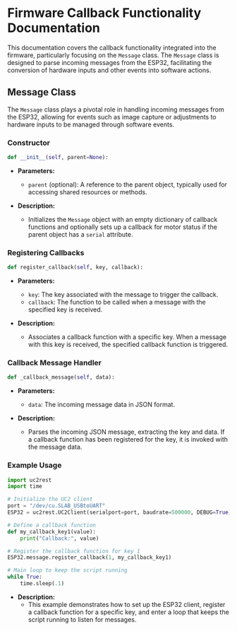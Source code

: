 # Firmware Callback Functionality Documentation

This documentation covers the callback functionality integrated into the firmware, particularly focusing on the `Message` class. The `Message` class is designed to parse incoming messages from the ESP32, facilitating the conversion of hardware inputs and other events into software actions.

## Message Class

The `Message` class plays a pivotal role in handling incoming messages from the ESP32, allowing for events such as image capture or adjustments to hardware inputs to be managed through software events.

### Constructor

```python
def __init__(self, parent=None):
```

- **Parameters:**
  - `parent` (optional): A reference to the parent object, typically used for accessing shared resources or methods.

- **Description:**
  - Initializes the `Message` object with an empty dictionary of callback functions and optionally sets up a callback for motor status if the parent object has a `serial` attribute.

### Registering Callbacks

```python
def register_callback(self, key, callback):
```

- **Parameters:**
  - `key`: The key associated with the message to trigger the callback.
  - `callback`: The function to be called when a message with the specified key is received.

- **Description:**
  - Associates a callback function with a specific key. When a message with this key is received, the specified callback function is triggered.

### Callback Message Handler

```python
def _callback_message(self, data):
```

- **Parameters:**
  - `data`: The incoming message data in JSON format.

- **Description:**
  - Parses the incoming JSON message, extracting the key and data. If a callback function has been registered for the key, it is invoked with the message data.

### Example Usage

```python
import uc2rest
import time

# Initialize the UC2 client
port = "/dev/cu.SLAB_USBtoUART"
ESP32 = uc2rest.UC2Client(serialport=port, baudrate=500000, DEBUG=True)

# Define a callback function
def my_callback_key1(value):
    print("Callback:", value)

# Register the callback function for key 1
ESP32.message.register_callback(1, my_callback_key1)

# Main loop to keep the script running
while True:
    time.sleep(.1)
```

- **Description:**
  - This example demonstrates how to set up the ESP32 client, register a callback function for a specific key, and enter a loop that keeps the script running to listen for messages.
